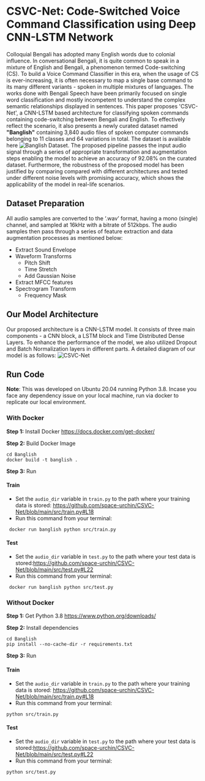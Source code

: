 # CSVC-Net: Code-Switched Voice Command Classification using Deep CNN-LSTM Network

Colloquial Bengali has adopted many English words due to colonial influence. In conversational Bengali, it is quite common to speak in a mixture of English and Bengali, a phenomenon termed Code-switching (CS). To build a Voice Command Classifier in this era, when the usage of CS is ever-increasing, it is often necessary to map a single base command to its many different variants - spoken in multiple mixtures of languages. The works done with Bengali Speech have been primarily focused on single word classification and mostly incompetent to understand the complex semantic relationships displayed in sentences. This paper proposes 'CSVC-Net', a CNN-LSTM based architecture for classifying spoken commands containing code-switching between Bengali and English. To effectively reflect the scenario, it also presents a newly curated dataset named **"Banglish"** containing 3,840 audio files of spoken computer commands belonging to 11 classes and 64 variations in total. The dataset is available here ![Banglish Dataset](https://github.com/space-urchin/CSVC-Net). The proposed pipeline passes the input audio signal through a series of appropriate transformation and augmentation steps enabling the model to achieve an accuracy of 92.08\% on the curated dataset. Furthermore, the robustness of the proposed model has been justified by comparing compared with different architectures and tested under different noise levels with promising accuracy, which shows the applicability of the model in real-life scenarios.

## Dataset Preparation
All audio samples are converted to the ‘.wav’ format, having a mono (single) channel, and sampled at 16kHz with a bitrate of 512kbps. The audio samples then pass through a series of feature extraction and data augmentation processes as mentioned below:

* Extract Sound Envelope
* Waveform Transforms
	- Pitch Shift
	- Time Stretch
	- Add Gaussian Noise
* Extract MFCC features
* Spectrogram Transform
	- Frequency Mask

## Our Model Architecture
Our proposed architecture is a CNN-LSTM model. It consists of three main components - a CNN block, a LSTM block and Time Distributed Dense Layers. To enhance the performance of the model, we also utilized Dropout and Batch Normalization layers in different parts. A detailed diagram of our model is as follows: ![CSVC-Net](https://github.com/space-urchin/CSVC-Net/blob/main/documents/CSVC-Net.png?raw=true)

## Run Code
**Note**: This was developed on Ubuntu 20.04 running Python 3.8. Incase you face any dependency issue on your local machine, run via docker to replicate our local environment.
### With Docker
**Step 1:** Install Docker https://docs.docker.com/get-docker/

**Step 2:** Build Docker Image
```
cd Banglish
docker build -t banglish .
```

**Step 3:** Run

#### Train
* Set the `audio_dir` variable in `train.py` to the path where your training data is stored: https://github.com/space-urchin/CSVC-Net/blob/main/src/train.py#L18
* Run this command from your terminal:
```
 docker run banglish python src/train.py               
```

#### Test
* Set the `audio_dir` variable in `test.py` to the path where your test data is stored:https://github.com/space-urchin/CSVC-Net/blob/main/src/test.py#L22
* Run this command from your terminal:
```
 docker run banglish python src/test.py               
```
### Without Docker
**Step 1:** Get Python 3.8 https://www.python.org/downloads/

**Step 2:** Install dependencies
```
cd Banglish
pip install --no-cache-dir -r requirements.txt
```

**Step 3:** Run

#### Train
* Set the `audio_dir` variable in `train.py` to the path where your training data is stored: https://github.com/space-urchin/CSVC-Net/blob/main/src/train.py#L18
* Run this command from your terminal:
```
python src/train.py               
```

#### Test
* Set the `audio_dir` variable in `test.py` to the path where your test data is stored:https://github.com/space-urchin/CSVC-Net/blob/main/src/test.py#L22
* Run this command from your terminal:
```
python src/test.py               
```
